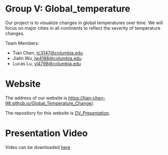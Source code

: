 # Group V: Global_temperature

Our project is to visualize changes in global temperatures over time. We will focus on major cities in all continents to reflect the severity of temperature changes.

Team Members:
- Tian Chen, tc3147@columbia.edu
- Jialin Wu, jw4188@columbia.edu
- Lucas Lu, yl4798@columbia.edu

# Website

The address of our website is https://tian-chen-98.github.io/Global_Temperature_Change/.

The repository for this website is [DV_Presentation](https://github.com/Tian-chen-98/Global_Temperature_Change/tree/gh-pages).

# Presentation Video

Video can be downloaded [here](https://drive.google.com/file/d/1sXNgBwQ1h1HJx9F3blZFNpEcJhMqtAjs/view?usp=sharing)
